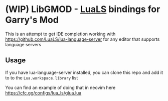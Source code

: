 # (WIP) LibGMOD - [LuaLS](https://github.com/LuaLS/lua-language-server/wiki/Annotations) bindings for Garry's Mod

This is an attempt to get IDE completion working with https://github.com/LuaLS/lua-language-server for any editor that supports language servers

## Usage

If you have lua-language-server installed, you can clone this repo and add it to to the `Lua.workspace.library` list


You can find an example of doing that in neovim here https://cfc.gg/configs/lua_ls/glua.lua

